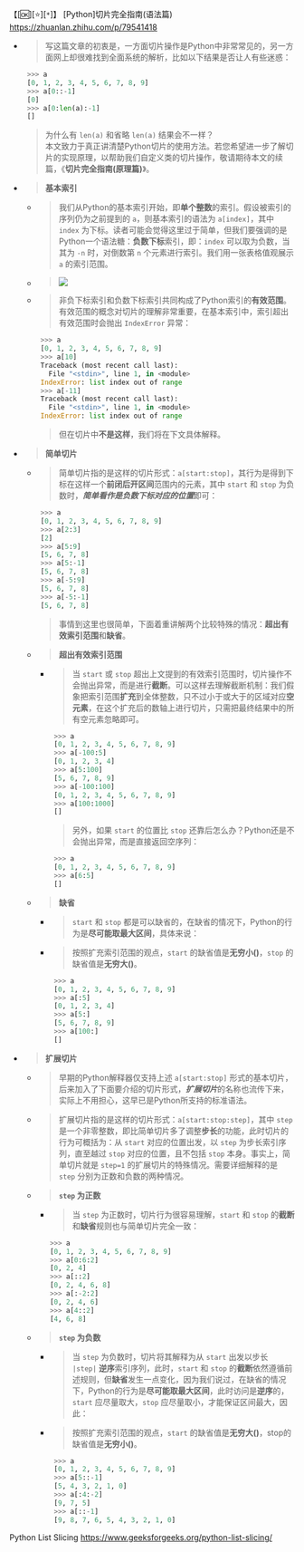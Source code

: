 
【[:ok:][:star:][`*`]】 [Python]切片完全指南(语法篇) https://zhuanlan.zhihu.com/p/79541418
- > 写这篇文章的初衷是，一方面切片操作是Python中非常常见的，另一方面网上却很难找到全面系统的解析，比如以下结果是否让人有些迷惑：
  ```py
   >>> a
   [0, 1, 2, 3, 4, 5, 6, 7, 8, 9]
   >>> a[0::-1]
   [0]
   >>> a[0:len(a):-1]
   []
  ```
  > 为什么有 `len(a)` 和省略 `len(a)` 结果会不一样？ <br> 本文致力于真正讲清楚Python切片的使用方法。若您希望进一步了解切片的实现原理，以帮助我们自定义类的切片操作，敬请期待本文的续篇，《**切片完全指南(原理篇)**》。
- > **基本索引**
  * > 我们从Python的基本索引开始，即**单个整数**的索引。假设被索引的序列仍为之前提到的 `a`，则基本索引的语法为 `a[index]`，其中 `index` 为下标。读者可能会觉得这里过于简单，但我们要强调的是Python一个语法糖：**负数下标**索引，即：`index` 可以取为负数，当其为 `-n` 时，对倒数第 `n` 个元素进行索引。我们用一张表格值观展示 `a` 的索引范围。
  * > ![](https://pic4.zhimg.com/80/v2-ecb0b9ef110c07e9bfb31bf496396e7b_1440w.png)
  * > 非负下标索引和负数下标索引共同构成了Python索引的**有效范围**。有效范围的概念对切片的理解非常重要，在基本索引中，索引超出有效范围时会抛出 `IndexError` 异常：
    ```py
     >>> a
     [0, 1, 2, 3, 4, 5, 6, 7, 8, 9]
     >>> a[10]
     Traceback (most recent call last):
       File "<stdin>", line 1, in <module>
     IndexError: list index out of range
     >>> a[-11]
     Traceback (most recent call last):
       File "<stdin>", line 1, in <module>
     IndexError: list index out of range
    ```
    > 但在切片中**不是这样**，我们将在下文具体解释。
- > **简单切片**
  * > 简单切片指的是这样的切片形式：`a[start:stop]`，其行为是得到下标在这样一个**前闭后开区间**范围内的元素，其中 `start` 和 `stop` 为负数时，***简单看作是负数下标对应的位置***即可：
    ```py
     >>> a
     [0, 1, 2, 3, 4, 5, 6, 7, 8, 9]
     >>> a[2:3]
     [2]
     >>> a[5:9]
     [5, 6, 7, 8]
     >>> a[5:-1]
     [5, 6, 7, 8]
     >>> a[-5:9]
     [5, 6, 7, 8]
     >>> a[-5:-1]
     [5, 6, 7, 8]
    ```
    > 事情到这里也很简单，下面着重讲解两个比较特殊的情况：**超出有效索引范围**和**缺省**。
  * > **超出有效索引范围**
    + > 当 `start` 或 `stop` 超出上文提到的有效索引范围​时，切片操作不会抛出异常，而是进行**截断**。可以这样去理解截断机制：我们假象把索引范围**扩充**到全体整数，只不过小于或大于的区域对应**空元素**，在这个扩充后的数轴上进行切片，只需把最终结果中的所有空元素忽略即可。
      ```py
       >>> a
       [0, 1, 2, 3, 4, 5, 6, 7, 8, 9]
       >>> a[-100:5]
       [0, 1, 2, 3, 4]
       >>> a[5:100]
       [5, 6, 7, 8, 9]
       >>> a[-100:100]
       [0, 1, 2, 3, 4, 5, 6, 7, 8, 9]
       >>> a[100:1000]
       []
      ```
      > 另外，如果 `start` 的位置比 `stop` 还靠后怎么办？Python还是不会抛出异常，而是直接返回空序列：
      ```py
       >>> a
       [0, 1, 2, 3, 4, 5, 6, 7, 8, 9]
       >>> a[6:5]
       []
      ```
  * > **缺省**
    + > `start` 和 `stop` 都是可以缺省的，在缺省的情况下，Python的行为是**尽可能取最大区间**，具体来说：
    + > 按照扩充索引范围的观点，`start` 的缺省值是**无穷小()**，`stop` 的缺省值是**无穷大()**。
      ```py
       >>> a
       [0, 1, 2, 3, 4, 5, 6, 7, 8, 9]
       >>> a[:5]
       [0, 1, 2, 3, 4]
       >>> a[5:]
       [5, 6, 7, 8, 9]
       >>> a[100:]
       []
      ```
- > **扩展切片**
  * > 早期的Python解释器仅支持上述 `a[start:stop]` 形式的基本切片，后来加入了下面要介绍的切片形式，***扩展切片***的名称也流传下来，实际上不用担心，这早已是Python所支持的标准语法。
  * > 扩展切片指的是这样的切片形式：`a[start:stop:step]`，其中 `step` 是一个非零整数，即比简单切片多了调整**步长**的功能，此时切片的行为可概括为：从 `start` 对应的位置出发，以 `step` 为步长索引序列，直至越过 `stop` 对应的位置，且不包括 `stop` 本身。事实上，简单切片就是 `step=1` 的扩展切片的特殊情况。需要详细解释的是 `step` 分别为正数和负数的两种情况。
  * > **`step` 为正数**
    + > 当 `step` 为正数时，切片行为很容易理解，`start` 和 `stop` 的**截断**和**缺省**规则也与简单切片完全一致：
      ```py
      >>> a
      [0, 1, 2, 3, 4, 5, 6, 7, 8, 9]
      >>> a[0:6:2]
      [0, 2, 4]
      >>> a[::2]
      [0, 2, 4, 6, 8]
      >>> a[:-2:2]
      [0, 2, 4, 6]
      >>> a[4::2]
      [4, 6, 8]
      ```
  * > **`step` 为负数**
    + > 当 `step` 为负数时，切片将其解释为从 `start` 出发以步长 `|step|` **逆序**索引序列，此时，`start` 和 `stop` 的**截断**依然遵循前述规则，但**缺省**发生一点变化，因为我们说过，在缺省的情况下，Python的行为是**尽可能取最大区间**，此时访问是**逆序**的，`start` 应尽量取大，`stop` 应尽量取小，才能保证区间最大，因此：
    + > 按照扩充索引范围的观点，`start` 的缺省值是**无穷大()**，stop的缺省值是**无穷小()**。
      ```py
       >>> a
       [0, 1, 2, 3, 4, 5, 6, 7, 8, 9]
       >>> a[5::-1]
       [5, 4, 3, 2, 1, 0]
       >>> a[:4:-2]
       [9, 7, 5]
       >>> a[::-1]
       [9, 8, 7, 6, 5, 4, 3, 2, 1, 0]
      ```

Python List Slicing https://www.geeksforgeeks.org/python-list-slicing/
